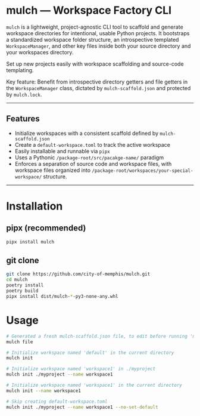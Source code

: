 # mulch — Workspace Factory CLI

`mulch` is a lightweight, project-agnostic CLI tool to scaffold and generate workspace directories
for intentional, usable Python projects. It bootstraps a standardized workspace folder structure, an introspective templated `WorkspaceManager`, and other key files inside both your source directory and your workspaces directory.

Set up new projects easily with workspace scaffolding and source-code templating. 

Key feature: Benefit from introspective directory getters and file getters in the `WorkspaceManager` class, dictated by `mulch-scaffold.json` and protected by `mulch.lock`.

---

## Features

- Initialize workspaces with a consistent scaffold defined by `mulch-scaffold.json`
- Create a `default-workspace.toml` to track the active workspace
- Easily installable and runnable via `pipx`
- Uses a Pythonic `/package-root/src/pacakge-name/` paradigm
- Enforces a separation of source code and workspace files, with workspace files organized into  `/package-root/workspaces/your-special-workspace/` structure.

---

# Installation

## pipx (recommended)
```bash
pipx install mulch
```

## git clone

```bash
git clone https://github.com/city-of-memphis/mulch.git
cd mulch
poetry install
poetry build
pipx install dist/mulch-*-py3-none-any.whl
```


# Usage

```bash
# Generated a fresh mulch-scaffold.json file, to edit before running 'mulch init'.
mulch file

# Initialize workspace named 'default' in the current directory
mulch init

# Initialize workspace named 'workspace1' in ./myproject
mulch init ./myproject --name workspace1

# Initialize workspace named 'workspace1' in the current directory
mulch init --name workspace1

# Skip creating default-workspace.toml
mulch init ./myproject --name workspace1 --no-set-default
```


